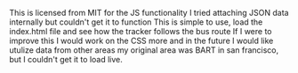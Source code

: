 This is licensed from MIT for the JS functionality
I tried attaching JSON data internally but couldn't get it to function
This is simple to use, load the index.html file and see how the tracker follows the bus route
If I were to improve this I would work on the CSS more and in the future I would like utulize data from other areas
my original area was BART in san francisco, but I couldn't get it to load live.
